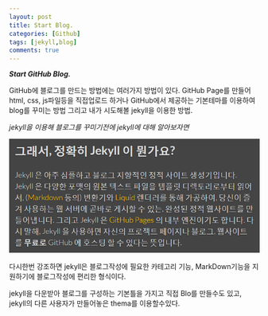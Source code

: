 ```yaml
---
layout: post
title: Start Blog.
categories: [Github]
tags: [jekyll,blog]
comments: true
---
```


***Start GitHub Blog.***

GitHub에 블로그를 만드는 방법에는 여러가지 방법이 있다.
GitHub Page를 만들어 html, css, js파일등을 직접업로드 하거나
GitHub에서 제공하는 기본테마를 이용하여 blog를 꾸미는 방법
그리고 내가 시도해볼 jekyll을 이용한 방법.

*jekyll을 이용해 블로그를 꾸미기전에 jekyll에 대해 알아보자면*

![What jekyll](/images/1.what-jekyll.png)


다시한번 강조하면 jekyll은 블로그작성에 필요한 카테고리 기능, MarkDown기능을 지원하기에 블로그작성에 편리한 형식이다.

jekyll을 다운받아 블로그를 구성하는 기본틀을 가지고 직접 Blo를 만들수도 있고, jekyll의 다른 사용자가 만들어놓은 thema를 이용할수있다.

